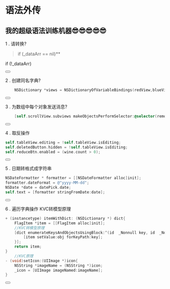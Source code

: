 # 语法外传
## 我的超级语法训练机器😎😎😎😎😎

1 .   请转换?
>if (_dataArr == nil)**

<!--sec data-title="😳对没对?😳" data-id="section0" data-show=false ces-->
if (!_dataArr)
<!--endsec-->
<button class="section" target="section0" show="👌" hide="🙃"></button>

2 .   创建同名字典?

<!--sec data-title="😳对没对?😳" data-id="section1" data-show=false ces-->
```objectivec
    NSDictionary *views = NSDictionaryOfVariableBindings(redView,blueView);
```
<!--endsec-->

<button class="section" target="section1" show="👌" hide="🙃"></button>  

3 .   为数组中每个对象发送消息?

<!--sec data-title="😳对没对?😳" data-id="section2" data-show=false ces-->
```objectivec
    [self.scrollView.subviews makeObjectsPerformSelector:@selector(removeFromSuperview)];
```
<!--endsec-->

<button class="section" target="section2" show="👌" hide="🙃"></button>

4 .   取反操作

<!--sec data-title="😳对没对?😳" data-id="section3" data-show=false ces-->
```objectivec
self.tableView.editing = !self.tableView.isEditing;
self.deletedButton.hidden = !self.tableView.isEditing;
self.reduceBtn.enabled = (wine.count > 0);
```
<!--endsec-->
<button class="section" target="section3" show="👌" hide="🙃"></button>

5 .   日期转格式成字符串
<!--sec data-title="😳对没对?😳" data-id="section4" data-show=false ces-->
```objectivec
NSDateFormatter * formatter = [[NSDateFormatter alloc]init];
formatter.dateFormat = @"yyyy-MM-dd";
NSDate *date = datePick.date;
self.text = [formatter stringFromDate:date];
```
<!--endsec-->
<button class="section" target="section4" show="👌" hide="🙃"></button>

6 .   遍历字典操作 KVC转模型原理
<!--sec data-title="😳对没对?😳" data-id="section4" data-show=false ces-->
```objectivec
+ (instancetype) itemWithDict: (NSDictionary *) dict{
    FlagItem *item = [[FlagItem alloc]init];
    //KVC转模型原理
    [dict enumerateKeysAndObjectsUsingBlock:^(id  _Nonnull key, id  _Nonnull obj, BOOL * _Nonnull stop) {
        [item setValue:obj forKeyPath:key];
    }];
    return item;
}
    //KVC原理
- (void)setIcon:(UIImage *)icon{
    NSString *imageName = (NSString *)icon;
    _icon = [UIImage imageNamed:imageName];
}
```
<!--endsec-->
<button class="section" target="section4" show="👌" hide="🙃"></button>




